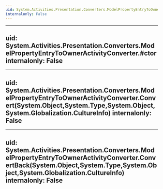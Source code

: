 ```yaml
---
uid: System.Activities.Presentation.Converters.ModelPropertyEntryToOwnerActivityConverter
internalonly: False
---
```


---
uid: System.Activities.Presentation.Converters.ModelPropertyEntryToOwnerActivityConverter.#ctor
internalonly: False
---

---
uid: System.Activities.Presentation.Converters.ModelPropertyEntryToOwnerActivityConverter.Convert(System.Object,System.Type,System.Object,System.Globalization.CultureInfo)
internalonly: False
---

---
uid: System.Activities.Presentation.Converters.ModelPropertyEntryToOwnerActivityConverter.ConvertBack(System.Object,System.Type,System.Object,System.Globalization.CultureInfo)
internalonly: False
---
